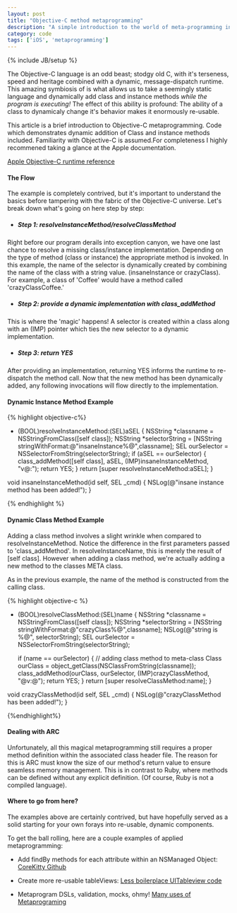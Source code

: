 ```yaml
---
layout: post
title: "Objective-C method metaprogramming"
description: "A simple introduction to the world of meta-programming in Objective-C. Included within this article is an example of howto use the ObjC runtime to add dynamic methods"
category: code 
tags: ['iOS', 'metaprogramming']
---
```

{% include JB/setup %}

The Objective-C language is an odd beast; stodgy old C, with it's terseness, speed and heritage combined with a dynamic, message-dispatch runtime.
This amazing symbiosis of is what allows us to take a seemingly static language and dynamically add class and instance methods _while the program is executing!_ The effect of this ability is profound: The ability of a class to dynamicaly change it's behavior makes it enormously re-usable.

This article is a brief introduction to Objective-C metaprogramming. Code which demonstrates dynamic addition of Class and instance methods included. Familiarity with Objective-C is assumed.For completeness I highly recommened taking a glance at the Apple documentation.

[Apple Objective-C runtime reference](https://developer.apple.com/library/mac/#documentation/Cocoa/Reference/ObjCRuntimeRef/Reference/reference.html)

#### The Flow
The example is completely contrived, but it's important to understand the basics before tampering with the fabric of the Objective-C universe. Let's break down what's going on here step by step:

* ##### Step 1: resolveInstanceMethod/resolveClassMethod
Right before our program derails into exception canyon, we have one last chance to resolve a missing class/instance implementation. Depending on the type of method (class or instance) the appropriate method is invoked. In this example, the name of the selector is dynamically created by combining the name of the class with a string value. (insaneInstance or crazyClass). For example, a class of 'Coffee' would have a method called 'crazyClassCoffee.'

* ##### Step 2: provide a dynamic implementation with *class_addMethod*
This is where the 'magic' happens! A selector is created within a class along with an (IMP) pointer which ties the new selector to a dynamic implementation. 

* ##### Step 3: return YES
After providing an implementation, returning YES informs the runtime to re-dispatch the method call. Now that the new method has been dynamically added, any following invocations will flow directly to the implementation.

#### Dynamic Instance Method Example
{% highlight objective-c%}

+ (BOOL)resolveInstanceMethod:(SEL)aSEL {
    NSString *classname = NSStringFromClass([self class]);
    NSString *selectorString = [NSString stringWithFormat:@"insaneInstance%@",classname];
    SEL ourSelector = NSSelectorFromString(selectorString);
    if (aSEL == ourSelector) {
        class_addMethod([self class], aSEL, (IMP)insaneInstanceMethod, "v@:");
        return YES;
    }
    return [super resolveInstanceMethod:aSEL];
}

void insaneInstanceMethod(id self, SEL _cmd) {
    NSLog(@"insane instance method has been added!");
}

{% endhighlight %}

#### Dynamic Class Method Example

Adding a class method involves a slight wrinkle when compared to resolveInstanceMethod.
Notice the difference in the first parameters passed to 'class_addMethod'. In resolveInstanceName, this is merely the result of [self class]. However when adding a class method, we're actually adding a new method to the classes META class.

As in the previous example, the name of the method is constructed from the calling class.

{% highlight objective-c %}

+ (BOOL)resolveClassMethod:(SEL)name {
    NSString *classname = NSStringFromClass([self class]);
    NSString *selectorString = [NSString stringWithFormat:@"crazyClass%@",classname];
    NSLog(@"string is %@", selectorString);
    SEL ourSelector = NSSelectorFromString(selectorString);
    
    if (name == ourSelector) {
        // adding class method to meta-class
        Class ourClass = object_getClass(NSClassFromString(classname));
        class_addMethod(ourClass, ourSelector, (IMP)crazyClassMethod, "@v:@");
        return YES;
    }
    return [super resolveClassMethod:name];
}

void crazyClassMethod(id self, SEL _cmd) {
    NSLog(@"crazyClassMethod has been added!");
}

{%endhighlight%}


#### Dealing with ARC
Unfortunately, all this magical metaprogramming still requires a proper method definition within the associated class header file. The reason for this is ARC must know the size of our method's return value to ensure seamless memory management. This is in contrast to Ruby, where methods can be defined without any explicit definition. (Of course, Ruby is not a compiled language).


#### Where to go from here?
The examples above are certainly contrived, but have hopefully served as a solid starting for your own forays into re-usable, dynamic components.

To get the ball rolling, here are a couple examples of applied metaprogramming:

* Add findBy methods for each attribute within an NSManaged Object: [CoreKitty Github](http://hackazach.net/CoreKitty)

* Create more re-usable tableViews: [Less boilerplace UITableview code](http://www.element84.com/metaprogramming-in-objective-c.html)

* Metaprogram DSLs, validation, mocks, ohmy! [Many uses of Metaprograming](http://www.tuicool.com/articles/NRfEri)
